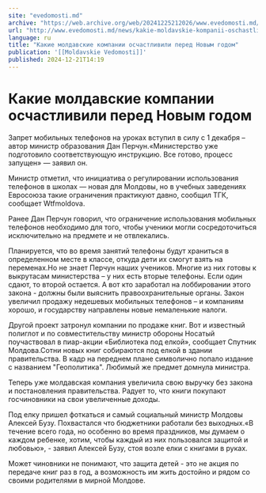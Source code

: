 ```yaml
---
site: "evedomosti.md"
archive: "https://web.archive.org/web/20241225212026/www.evedomosti.md/news/kakie-moldavskie-kompanii-oschastlivili-deputaty-i-pravitels"
url: "http://www.evedomosti.md/news/kakie-moldavskie-kompanii-oschastlivili-deputaty-i-pravitels"
language: ru
title: "Какие молдавские компании осчастливили перед Новым годом"
publication: '[[Moldavskie Vedomosti]]'
published: 2024-12-21T14:19
---
```


# Какие молдавские компании осчастливили перед Новым годом

Запрет мобильных телефонов на уроках вступил в силу с 1 декабря – автор министр образования Дан Перчун.«Министерство уже подготовило соответствующую инструкцию. Все готово, процесс запущен» — заявил он.

Министр отметил, что инициатива о регулировании использования телефонов в школах — новая для Молдовы, но в учебных заведениях Евросоюза такие ограничения практикуют давно, сообщил ТГК, сообщает Wtfmoldova.

Ранее Дан Перчун говорил, что ограничение использования мобильных телефонов необходимо для того, чтобы ученики могли сосредоточиться исключительно на предмете и не отвлекались.

Планируется, что во время занятий телефоны будут храниться в определенном месте в классе, откуда дети их смогут взять на переменах.Но не знает Перчун наших учеников. Многие из них готовы к выкрутасам министерства – у них есть вторые телефоны. Если один сдают, то второй остается. А вот кто заработал на лоббировании этого закона - должны были выяснить правоохранительные органы. Закон увеличил продажу недешевых мобильных телефонов – и компаниям хорошо, и государству направлены новые немаленькие налоги.

Другой проект затронул компании по продаже книг. Вот и известный полиглот и по совместительству министр обороны Носатый поучаствовал в пиар-акции «Библиотека под елкой», сообщает Спутник Молдова.Сотни новых книг собираются под елкой в здании правительства. В кадр на переднем плане символично попало издание с названием "Геополитика". Любимый же предмет домнула министра.

Теперь уже молдавская компания увеличила свою выручку без закона и постановления правительства. Радует то, что книги покупают госчиновники на свои увеличенные доходы.

Под елку пришел фоткаться и самый социальный министр Молдовы Алексей Бузу. Похвастался что бюджетники работали без выходных.«В течение всего года, но особенно во время праздников, мы думаем о каждом ребенке, хотим, чтобы каждый из них пользовался защитой и любовью», - заявил Алексей Бузу, стоя возле елки с книгами в руках.

Может чиновники не понимают, что защита детей - это не акция по передаче книг раз в год, а возможность им жить достойно и рядом со своими родителями в мирной Молдове.